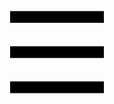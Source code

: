 <body class="u-body"><header class="u-clearfix u-custom-color-15 u-header u-header" id="sec-94c3"><div class="u-clearfix u-sheet u-valign-middle-xs u-sheet-1">
        <nav class="menu_pages u-menu u-menu-dropdown u-offcanvas u-menu-1 u-enable-responsive">
          <div class="menu-collapse" style="font-size: 1.125rem; letter-spacing: 0px;">
            <a class="u-button-style u-custom-left-right-menu-spacing u-custom-padding-bottom u-custom-text-hover-color u-custom-top-bottom-menu-spacing u-nav-link u-text-active-palette-1-base u-text-hover-palette-2-base" href="#">
              <svg><use xmlns:xlink="http://www.w3.org/1999/xlink" xlink:href="#menu-hamburger"></use></svg>
              <svg version="1.1" xmlns="http://www.w3.org/2000/svg" xmlns:xlink="http://www.w3.org/1999/xlink"><defs><symbol id="menu-hamburger" viewBox="0 0 16 16" style="width: 16px; height: 16px;"><rect y="1" width="16" height="2"></rect><rect y="7" width="16" height="2"></rect><rect y="13" width="16" height="2"></rect>
